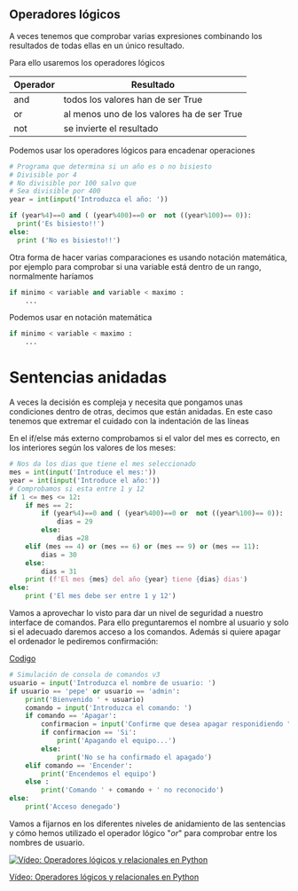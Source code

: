 ## Operadores lógicos

A veces tenemos que comprobar varias expresiones combinando los resultados de todas ellas en un único resultado.

Para ello usaremos los operadores lógicos

|Operador|Resultado
|---|---|
|and| todos los valores han de ser True
|or| al menos uno de los valores ha de ser True
|not| se invierte el resultado

Podemos usar los operadores lógicos para encadenar operaciones

```python
# Programa que determina si un año es o no bisiesto
# Divisible por 4
# No divisible por 100 salvo que
# Sea divisible por 400
year = int(input('Introduzca el año: '))

if (year%4)==0 and ( (year%400)==0 or  not ((year%100)== 0)):
  print('Es bisiesto!!')
else:
  print ('No es bisiesto!!')

```

Otra forma de hacer varias comparaciones es usando notación matemática, por ejemplo para comprobar si una variable está dentro de un rango, normalmente haríamos 

```python
if minimo < variable and variable < maximo : 
    ...
```
Podemos usar en notación matemática

```python
if minimo < variable < maximo : 
    ...
```


# Sentencias anidadas

A veces la decisión es compleja y necesita que pongamos unas condiciones dentro de otras, decimos que están anidadas. En este caso tenemos que extremar el cuidado con la indentación de las líneas

En el if/else más externo comprobamos si el valor del mes es correcto, en los interiores según los valores de los meses:

```python
# Nos da los dias que tiene el mes seleccionado
mes = int(input('Introduce el mes:'))
year = int(input('Introduce el año:'))
# Comprobamos si esta entre 1 y 12
if 1 <= mes <= 12:
    if mes == 2:
        if (year%4)==0 and ( (year%400)==0 or  not ((year%100)== 0)):
            dias = 29
        else:
            dias =28
    elif (mes == 4) or (mes == 6) or (mes == 9) or (mes == 11):
        dias = 30
    else:
        dias = 31
    print (f'El mes {mes} del año {year} tiene {dias} dias')
else:
    print ('El mes debe ser entre 1 y 12')
```

Vamos a aprovechar lo visto para dar un nivel de seguridad a nuestro interface de comandos. Para ello preguntaremos el nombre al usuario y solo si el adecuado daremos acceso a los comandos. Además si quiere apagar el ordenador le pediremos confirmación:


[Codigo](https://raw.githubusercontent.com/javacasm/CursoPython/master/codigo/4.5.3.Consolacomandos_v3.py)

```python
# Simulación de consola de comandos v3
usuario = input('Introduzca el nombre de usuario: ')
if usuario == 'pepe' or usuario == 'admin':
    print('Bienvenido ' + usuario)
    comando = input('Introduzca el comando: ')
    if comando == 'Apagar':
        confirmacion = input('Confirme que desea apagar responidiendo "Si": ' )
        if confirmacion == 'Si':
            print('Apagando el equipo...')
        else:
            print('No se ha confirmado el apagado')
    elif comando == 'Encender':
        print('Encendemos el equipo')
    else :
        print('Comando ' + comando + ' no reconocido')
else:
    print('Acceso denegado')
```

Vamos a fijarnos en los diferentes niveles de anidamiento de las sentencias y cómo hemos utilizado el operador lógico "*or*" para comprobar entre los nombres de usuario.


[![Vídeo: Operadores lógicos y relacionales en Python](https://img.youtube.com/vi/CmI-TJ2SWlE/0.jpg)](https://drive.google.com/file/d/1XJKvPZWCjML7Givbh9lUYjBjwYAQC9tD/view?usp=sharing)


[Vídeo: Operadores lógicos y relacionales en Python](https://drive.google.com/file/d/1XJKvPZWCjML7Givbh9lUYjBjwYAQC9tD/view?usp=sharing)


